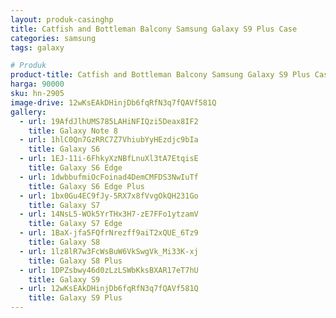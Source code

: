 ```yaml
---
layout: produk-casinghp
title: Catfish and Bottleman Balcony Samsung Galaxy S9 Plus Case
categories: samsung
tags: galaxy

# Produk
product-title: Catfish and Bottleman Balcony Samsung Galaxy S9 Plus Case
harga: 90000
sku: hn-2905
image-drive: 12wKsEAkDHinjDb6fqRfN3q7fQAVf581Q
gallery:
  - url: 19AfdJlhUMS785LAHiNFIQzi5Deax8IF2
    title: Galaxy Note 8
  - url: 1hlC0Qn7GzRRC7Z7VhiubYyHEzdjc9bIa
    title: Galaxy S6
  - url: 1EJ-11i-6FhkyXzNBfLnuXl3tA7EtqisE
    title: Galaxy S6 Edge
  - url: 1dwbbufmiOcFoinad4DemCMFDS3NwIuTf
    title: Galaxy S6 Edge Plus
  - url: 1bx0Gu4EC9fJy-5RX7x8fVvgOkQH231Go
    title: Galaxy S7
  - url: 14NsL5-WOk5YrTHx3H7-zE7FFo1ytzamV
    title: Galaxy S7 Edge
  - url: 1BaX-jfa5FQfrNrezff9aiT2xQUE_6Tz9
    title: Galaxy S8
  - url: 1lz8lR7w3FcWsBuW6VkSwgVk_Mi33K-xj
    title: Galaxy S8 Plus
  - url: 1DPZsbwy46d0zLzLSWbKksBXAR17eT7hU
    title: Galaxy S9
  - url: 12wKsEAkDHinjDb6fqRfN3q7fQAVf581Q
    title: Galaxy S9 Plus
---
```

